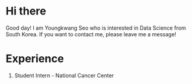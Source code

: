 # Hi there  
Good day! I am Youngkwang Seo who is interested in Data Science from South Korea.
If you want to contact me, please leave me a message!

# Experience
1. Student Intern - National Cancer Center